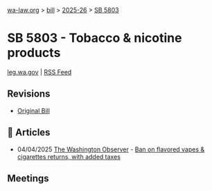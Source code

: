 [wa-law.org](/) > [bill](/bill/) > [2025-26](/bill/2025-26/) > [SB 5803](/bill/2025-26/sb/5803/)

# SB 5803 - Tobacco & nicotine products
[leg.wa.gov](https://app.leg.wa.gov/billsummary?BillNumber=5803&Year=2025&Initiative=false) | [RSS Feed](./rss.xml)

## Revisions
* [Original Bill](1/)

## 📰 Articles
* 04/04/2025 [The Washington Observer](/org/the_washington_observer/) - [Ban on flavored vapes & cigarettes returns, with added taxes](https://washingtonobserver.substack.com/p/ban-on-flavored-vapes-and-cigarettes#:~:text=Senate%20Bill%205803)

## Meetings